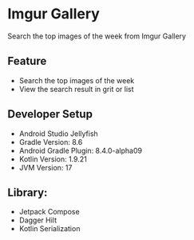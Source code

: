 # Imgur Gallery
Search the top images of the week from Imgur Gallery

## Feature
- Search the top images of the week
- View the search result in grit or list

## Developer Setup
- Android Studio Jellyfish
- Gradle Version: 8.6
- Android Gradle Plugin: 8.4.0-alpha09
- Kotlin Version: 1.9.21
- JVM Version: 17

## Library:
- Jetpack Compose
- Dagger Hilt
- Kotlin Serialization